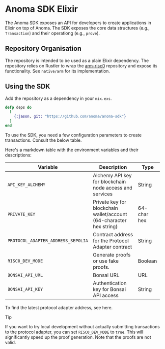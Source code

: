 # Anoma SDK Elixir

The Anoma SDK exposes an API for developers to create applications in Elixir on
top of Anoma. The SDK exposes the core data structures (e.g., `Transaction`) and
their operationg (e.g., `prove`).


## Repository Organisation

The repository is intended to be used as a plain Elixir dependency. The
repository relies on Rustler to wrap the
[arm-risc0](https://github.com/anoma/arm-risc0) repository and expose its
functionality. See `native/arm` for its implementation.

## Using the SDK

Add the repository as a dependency in your `mix.exs`.

```elixir
defp deps do
  [
    {:jason, git: "https://github.com/anoma/anoma-sdk"}
  ]
end
```

To use the SDK, you need a few configuration parameters to create transactions.
Consult the below table.

Here's a markdown table with the environment variables and their descriptions:

| Variable                           | Description                                                         | Type        |
|------------------------------------|---------------------------------------------------------------------|-------------|
| `API_KEY_ALCHEMY`                  | Alchemy API key for blockchain node access and services             | String      |
| `PRIVATE_KEY`                      | Private key for blockchain wallet/account (64-character hex string) | 64-char hex |
| `PROTOCOL_ADAPTER_ADDRESS_SEPOLIA` | Contract address for the Protocol Adapter contract                  | String      |
| `RISC0_DEV_MODE`                   | Generate proofs or use fake proofs.                                 | Boolean     |
| `BONSAI_API_URL`                   | Bonsai URL                                                          | URL         |
| `BONSAI_API_KEY`                   | Authentication key for Bonsai API access                            | String      |

To find the latest protocol adapter address, see here.

> [!TIP]
> If you want to try local development without actually submitting transactions to
the protocol adapter, you can set `RISC0_DEV_MODE` to `true`. This will
significantly speed up the proof generation. Note that the proofs are not valid.